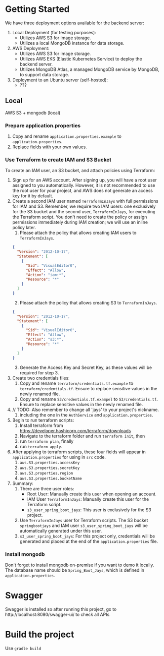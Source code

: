 # Getting Started
We have three deployment options available for the backend server:
1. Local Deployment (for testing purposes):
   - Utilizes AWS S3 for image storage.
   - Utilizes a local MongoDB instance for data storage.
2. AWS Deployment:
   - Utilizes AWS S3 for image storage.
   - Utilizes AWS EKS (Elastic Kubernetes Service) to deploy the backend server.
   - Utilizes MongoDB Atlas, a managed MongoDB service by MongoDB, to support data storage.
3. Deployment to an Ubuntu server (self-hosted):
   - ???

## Local
AWS S3 + mongodb (local)

### Prepare application.properties
1. Copy and rename `application.properties.example` to `application.properties`.
2. Replace fields with your own values.

### Use Terraform to create IAM and S3 Bucket
To create an IAM user, an S3 bucket, and attach policies using Terraform:
1. Sign up for an AWS account. After signing up, you will have a root user assigned to you automatically. However, it is not recommended to use the root user for your project, and AWS does not generate an access key for it by default.
2. Create a second IAM user named `TerraformInJays` with full permissions for IAM and S3. Remember, we require two IAM users: one exclusively for the S3 bucket and the second user, `TerraformInJays`, for executing the Terraform script. You don't need to create the policy or assign permissions immediately during IAM creation; we will use an inline policy later.
   1. Please attach the policy that allows creating IAM users to `TerraformInJays`.
   ```json
   {
     "Version": "2012-10-17",
     "Statement": [
       {
         "Sid": "VisualEditor0",
         "Effect": "Allow",
         "Action": "iam:*",
         "Resource": "*"
       }
     ]
   }
   ```
   2. Please attach the policy that allows creating S3 to `TerraformInJays`.
   ```json
   {
     "Version": "2012-10-17",
     "Statement": [
       {
         "Sid": "VisualEditor0",
         "Effect": "Allow",
         "Action": "s3:*",
         "Resource": "*"
       }
     ]
   }
   ```
   3. Generate the Access Key and Secret Key, as these values will be required for step 3.
3. Create two credentials files:
   1. Copy and rename `terraform/credentials.tf.example` to `terraform/credentials.tf`. Ensure to replace sensitive values in the newly renamed file.
   2. Copy and rename `S3/credentials.tf.exampel` to `S3/credentials.tf`. Ensure to replace sensitive values in the newly renamed file.
4. // TODO: Also remember to change all 'jays' to your project's nickname.
   1. including the one in the `AuthService` and `application.properties`.
5. Begin to run terraform scripts:
   1. Install terraform from https://developer.hashicorp.com/terraform/downloads
   2. Navigate to the terraform folder and run `terraform init`, then
   3. run `terraform plan`, finally
   4. run `terraform apply`.
6. After applying to terraform scripts, these four fields will appear in `application.properties` for using in `src` code.
   1. `aws.S3.properties.accessKey`
   2. `aws.S3.properties.secretKey`
   3. `aws.S3.properties.region`
   4. `aws.S3.properties.bucketName`
7. Summary:
   1. There are three user roles:
      * Root User: Manually create this user when opening an account.
      * IAM User `TerraformInJays`: Manually create this user for the Terraform script.
      * `s3_user_spring_boot_jays`: This user is exclusively for the S3 project.
   2. Use `TerraformInJays` user for Terraform scripts. The S3 bucket `springbootjays` and IAM user `s3_user_spring_boot_jays` will be automatically generated under this user.
   3. `s3_user_spring_boot_jays`: For this project only, credentials will be generated and placed at the end of the `application.properties` file.

### Install mongodb
Don't forget to install mongodb on-premise if you want to demo it locally. The database name should be `Spring_Boot_Jays`, which is defined in `application.properties`.

# Swagger
Swagger is installed so after running this project, go to http://localhost:8080/swagger-ui/ to check all APIs.

# Build the project
Use `gradle build`
